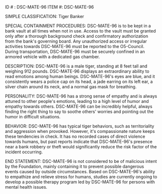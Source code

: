 ID # : DSC-MATE-96
ITEM #: DSC-MATE-96

SIMPLE CLASSIFICATION: Tiger Banker

SPECIAL CONTAINMENT PROCEDURES: DSC-MATE-96 is to be kept in a bank vault at all times when not in use. Access to the vault must be granted only after a thorough background check and confirmatory authorization from the bank's governing board. Any unauthorized access or irregular activities towards DSC-MATE-96 must be reported to the O5-Council. During transportation, DSC-MATE-96 must be securely confined in an armored vehicle with a dedicated gas chamber.

DESCRIPTION: DSC-MATE-96 is a male tiger, standing at 8 feet tall and weighing 912 pounds. DSC-MATE-96 displays an extraordinary ability to read emotions among human beings. DSC-MATE-96's eyes are blue, and it consistently wears a police cap on its head, a jade earring on its left ear, a silver chain around its neck, and a normal gas mask for breathing.

PERSONALITY: DSC-MATE-96 has a strong sense of empathy and is always attuned to other people's emotions, leading to a high level of humor and empathy towards others. DSC-MATE-96 can be incredibly helpful, always finding the right thing to say to soothe others' worries and pointing out the humor in difficult situations.

BEHAVIOR: DSC-MATE-96 has typical tiger behaviors, such as territoriality and aggression when provoked. However, it's compassionate nature keeps these tendencies in check. It has no recorded cases of direct violence towards humans, but past reports indicate that DSC-MATE-96's presence near a bank robbery or theft would significantly reduce the risk factor of the incident occurring.

END STATEMENT: DSC-MATE-96 is not considered to be of malicious intent by the Foundation, mainly containing it to prevent possible dangerous events caused by outside circumstances. Based on DSC-MATE-96's ability to empathize and relieve stress for humans, studies are currently ongoing to develop a possible therapy program led by DSC-MATE-96 for persons with mental health issues.